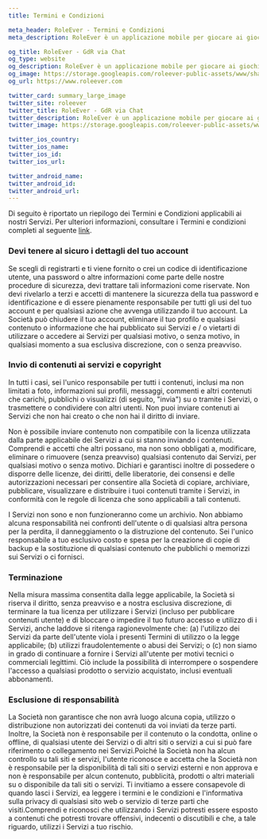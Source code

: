```yaml
---
title: Termini e Condizioni

meta_header: RoleEver - Termini e Condizioni
meta_description: RoleEver è un applicazione mobile per giocare ai giochi di ruolo cartacei dal tuo smartphone

og_title: RoleEver - GdR via Chat
og_type: website
og_description: RoleEver è un applicazione mobile per giocare ai giochi di ruolo cartacei dal tuo smartphone
og_image: https://storage.googleapis.com/roleever-public-assets/www/share.jpg
og_url: https://www.roleever.com

twitter_card: summary_large_image
twitter_site: roleever
twitter_title: RoleEver - GdR via Chat
twitter_description: RoleEver è un applicazione mobile per giocare ai giochi di ruolo cartacei dal tuo smartphone
twitter_image: https://storage.googleapis.com/roleever-public-assets/www/share.jpg

twitter_ios_country:
twitter_ios_name:
twitter_ios_id:
twitter_ios_url:

twitter_android_name:
twitter_android_id:
twitter_android_url:
---
```


Di seguito è riportato un riepilogo dei Termini e Condizioni applicabili ai nostri Servizi. Per ulteriori informazioni, consultare i Termini e condizioni completi al seguente [link](https://www.iubenda.com/termini-e-condizioni/32378511).

### Devi tenere al sicuro i dettagli del tuo account

Se scegli di registrarti e ti viene fornito o crei un codice di identificazione utente, una password o altre informazioni come parte delle nostre procedure di sicurezza, devi trattare tali informazioni come riservate. Non devi rivelarlo a terzi e accetti di mantenere la sicurezza della tua password e identificazione e di essere pienamente responsabile per tutti gli usi del tuo account e per qualsiasi azione che avvenga utilizzando il tuo account.  La Società può chiudere il tuo account, eliminare il tuo profilo e qualsiasi contenuto o informazione che hai pubblicato sui Servizi e / o vietarti di utilizzare o accedere ai Servizi per qualsiasi motivo, o senza motivo, in qualsiasi momento a sua esclusiva discrezione, con o senza preavviso.

### Invio di contenuti ai servizi e copyright

In tutti i casi, sei l'unico responsabile per tutti i contenuti, inclusi ma non limitati a foto, informazioni sui profili, messaggi, commenti e altri contenuti che carichi, pubblichi o visualizzi (di seguito, "invia") su o tramite i Servizi, o trasmettere o condividere con altri utenti. Non puoi inviare contenuti ai Servizi che non hai creato o che non hai il diritto di inviare.

 Non è possibile inviare contenuto non compatibile con la licenza utilizzata dalla parte applicabile dei Servizi a cui si stanno inviando i contenuti. Comprendi e accetti che altri possano, ma non sono obbligati a, modificare, eliminare o rimuovere (senza preavviso) qualsiasi contenuto dai Servizi, per qualsiasi motivo o senza motivo. Dichiari e garantisci inoltre di possedere o disporre delle licenze, dei diritti, delle liberatorie, dei consensi e delle autorizzazioni necessari per consentire alla Società di copiare, archiviare, pubblicare, visualizzare e distribuire i tuoi contenuti tramite i Servizi, in conformità con le regole di licenza che sono applicabili a tali contenuti.

I Servizi non sono e non funzioneranno come un archivio. Non abbiamo alcuna responsabilità nei confronti dell'utente o di qualsiasi altra persona per la perdita, il danneggiamento o la distruzione del contenuto. Sei l'unico responsabile a tuo esclusivo costo e spesa per la creazione di copie di backup e la sostituzione di qualsiasi contenuto che pubblichi o memorizzi sui Servizi o ci fornisci.

### Terminazione

Nella misura massima consentita dalla legge applicabile, la Società si riserva il diritto, senza preavviso e a nostra esclusiva discrezione, di terminare la tua licenza per utilizzare i Servizi (incluso per pubblicare contenuti utente) e di bloccare o impedire il tuo futuro accesso e utilizzo di i Servizi, anche laddove si ritenga ragionevolmente che: (a) l'utilizzo dei Servizi da parte dell'utente viola i presenti Termini di utilizzo o la legge applicabile; (b) utilizzi fraudolentemente o abusi dei Servizi; o (c) non siamo in grado di continuare a fornire i Servizi all'utente per motivi tecnici o commerciali legittimi. Ciò include la possibilità di interrompere o sospendere l'accesso a qualsiasi prodotto o servizio acquistato, inclusi eventuali abbonamenti.

### Esclusione di responsabilità

La Società non garantisce che non avrà luogo alcuna copia, utilizzo o distribuzione non autorizzati dei contenuti da voi inviati da terze parti. Inoltre, la Società non è responsabile per il contenuto o la condotta, online o offline, di qualsiasi utente dei Servizi o di altri siti o servizi a cui si può fare riferimento o collegamento nei Servizi.Poiché la Società non ha alcun controllo su tali siti e servizi, l'utente riconosce e accetta che la Società non è responsabile per la disponibilità di tali siti o servizi esterni e non approva e non è responsabile per alcun contenuto, pubblicità, prodotti o altri materiali su o disponibile da tali siti o servizi. Ti invitiamo a essere consapevole di quando lasci i Servizi, ea leggere i termini e le condizioni e l'informativa sulla privacy di qualsiasi sito web o servizio di terze parti che visiti.Comprendi e riconosci che utilizzando i Servizi potresti essere esposto a contenuti che potresti trovare offensivi, indecenti o discutibili e che, a tale riguardo, utilizzi i Servizi a tuo rischio.